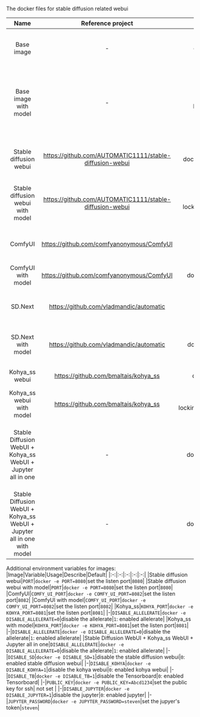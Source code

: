 The docker files for stable diffusion related webui

|Name|Reference project|Docker image|Dockerfile|Description|Comments|
|:-:|:-:|:-:|:-:|:-:|:-:|
|Base image|-|docker pull lockinwu/sd_base_image:v1|[base_image.dockerfile](https://github.com/godlockin/stable-diffusion-dockers/blob/miao/base_image/base_image.dockerfile)|The base image for all images, built based on [nvidia/cuda:11.8.0-cudnn8-devel-ubuntu22.04]|basic tools installed, include python 3.10, venv, wget, git, curl, ffmpeg .etc, can be used as base image for other applications|
|Base image with model|-|docker pull lockinwu/sd_base_image_w_model:v1.5|[base_image_with_model.dockerfile](https://github.com/godlockin/stable-diffusion-dockers/blob/miao/base_image/base_image_with_model.dockerfile)|Built based on the base image, load stable-diffusion v1.5 at: `/models/stable-diffusion/v1-5-pruned.safetensors`, VAE model at: `/models/stable-diffusion/vae-ft-mse-840000-ema-pruned.safetensors`|-|
|Stable diffusion webui|https://github.com/AUTOMATIC1111/stable-diffusion-webui|docker pull lockinwu/stable_diffusion_webui:v1|[sd_webui.dockerfile](https://github.com/godlockin/stable-diffusion-dockers/blob/miao/stable_diffusion_webui/sd_webui.dockerfile)|Original stable diffusion webui, linsten the port `8080` and set the Chinese theme as default|To use pre-downloaded models in host, should be mount the model/checkpoints at: `/stable-diffusion-webui/models/Stable-diffusion/`|
|Stable diffusion webui with model|https://github.com/AUTOMATIC1111/stable-diffusion-webui|docker pull lockinwu/stable_diffusion_webui_w_model:v1.5|[sd_webui_w_model.dockerfile](https://github.com/godlockin/stable-diffusion-dockers/blob/miao/stable_diffusion_webui/sd_webui_w_model.dockerfile)|Mount the stable diffusion v1.5 at `/stable-diffusion-webui/models/Stable-diffusion/` and VAE model at `/stable-diffusion-webui/models/VAE`|-|
|ComfyUI|https://github.com/comfyanonymous/ComfyUI|docker pull lockinwu/comfyui:v4|[comfy_ui.dockerfile](https://github.com/godlockin/stable-diffusion-dockers/blob/miao/comfyui/comfy_ui.dockerfile)|Original ComfyUI, migrate the default port into: `8082`|To use pre-downloaded models in host, should be mount the model/checkpoints at: `/ComfyUI/models/checkpoints/`|-|
|ComfyUI with model|https://github.com/comfyanonymous/ComfyUI|docker pull lockinwu/comfyui_w_model:v1.5|[comfy_ui_w_model.dockerfile](https://github.com/godlockin/stable-diffusion-dockers/blob/miao/comfyui/comfy_ui_w_model.dockerfile)|Mount the stable diffusion v1.5 and VAE model|-|
|SD.Next|https://github.com/vladmandic/automatic|docker pull lockinwu/sd_next:v1|[sd_next.dockerfile](https://github.com/godlockin/stable-diffusion-dockers/blob/miao/sd_next/sd_next.dockerfile)|Original SD.Next ui, migrate the default port into: `8083`|To use pre-downloaded models in host, should be mount the model/checkpoints at: `/automatic/models/Stable-diffusion/`|-|
|SD.Next with model|https://github.com/vladmandic/automatic|docker pull lockinwu/sd_next_w_model:v1.5|[sd_next_w_model.dockerfile](https://github.com/godlockin/stable-diffusion-dockers/blob/miao/sd_next/sd_next_w_model.dockerfile)|Mount the stable diffusion v1.5 at `/automatic/models/Stable-diffusion/` and VAE model at `/automatic/models/VAE`|-|
|Kohya_ss webui|https://github.com/bmaltais/kohya_ss|docker pull lockinwu/kohya_ss_webui:v1|[kohya_webui.dockerfile](https://github.com/godlockin/stable-diffusion-dockers/blob/miao/kohya_ss/kohya_webui.dockerfile)|Original Kohya_ss ui, migrate the default port into: `8081`|-|
|Kohya_ss webui with model|https://github.com/bmaltais/kohya_ss|docker pull lockinwu/lockinwu/kohya_ss_webui_w_model:v1.5|[kohya_webui_w_model.dockerfile](https://github.com/godlockin/stable-diffusion-dockers/blob/miao/kohya_ss/kohya_webui_w_model.dockerfile)|Mount the stable diffusion v1.5 at `/kohya_ss/models/`|-|
|Stable Diffusion WebUI + Kohya_ss WebUI + Jupyter all in one|-|docker pull lockinwu/sd_kohya_all_in_one:v3|[sd_kohya.dockerfile](https://github.com/godlockin/stable-diffusion-dockers/blob/miao/sd_kohya_all_in_one/sd_kohya.dockerfile)|Built the stable diffusion webui + kohya_ss webui + jupyter into one image, open the port `8080` for stable diffusion webui, `8081` for kohya_ss, `8082` for tensorboard, `8083` for jupyter. The default token for jupter is `steven`.|-|
|Stable Diffusion WebUI + Kohya_ss WebUI + Jupyter all in one with model|-|docker pull lockinwu/sd_kohya_all_in_one:v3|[sd_kohya.dockerfile](https://github.com/godlockin/stable-diffusion-dockers/blob/miao/sd_kohya_all_in_one/sd_kohya.dockerfile)|Mount the stable diffusion v1.5 at `/stable-diffusion-webui/models/Stable-diffusion/` and VAE model at `/stable-diffusion-webui/models/VAE`|-|

Additional environment variables for images:
|Image|Variable|Usage|Describe|Default|
|:-:|:-:|:-:|:-:|:-:|
|Stable diffusion webui|`PORT`|`docker -e PORT=8080`|set the listen port|`8080`|
|Stable diffusion webui with model|`PORT`|`docker -e PORT=8080`|set the listen port|`8080`|
|ComfyUI|`COMFY_UI_PORT`|`docker -e COMFY_UI_PORT=8082`|set the listen port|`8082`|
|ComfyUI with model|`COMFY_UI_PORT`|`docker -e COMFY_UI_PORT=8082`|set the listen port|`8082`|
|Kohya_ss|`KOHYA_PORT`|`docker -e KOHYA_PORT=8081`|set the listen port|`8081`|
|-|`DISABLE_ALLELERATE`|`docker -e DISABLE_ALLELERATE=0`|disable the allelerate|`1`: enabled allelerate|
|Kohya_ss with model|`KOHYA_PORT`|`docker -e KOHYA_PORT=8081`|set the listen port|`8081`|
|-|`DISABLE_ALLELERATE`|`docker -e DISABLE_ALLELERATE=0`|disable the allelerate|`1`: enabled allelerate|
|Stable Diffusion WebUI + Kohya_ss WebUI + Jupyter all in one|`DISABLE_ALLELERATE`|`docker -e DISABLE_ALLELERATE=0`|disable the allelerate|`1`: enabled allelerate|
|-|`DISABLE_SD`|`docker -e DISABLE_SD=1`|disable the stable diffusion webui|`0`: enabled stable diffusion webui|
|-|`DISABLE_KOHYA`|`docker -e DISABLE_KOHYA=1`|disable the kohya webui|`0`: enabled kohya webui|
|-|`DISABLE_TB`|`docker -e DISABLE_TB=1`|disable the Tensorboard|`0`: enabled Tensorboard|
|-|`PUBLIC_KEY`|`docker -e PUBLIC_KEY=Abcd1234`|set the public key for ssh| not set |
|-|`DISABLE_JUPYTER`|`docker -e DISABLE_JUPYTER=1`|disable the jupyter|`0`: enabled jupyter|
|-|`JUPYTER_PASSWORD`|`docker -e JUPYTER_PASSWORD=steven`|set the jupyer's token|`steven`|